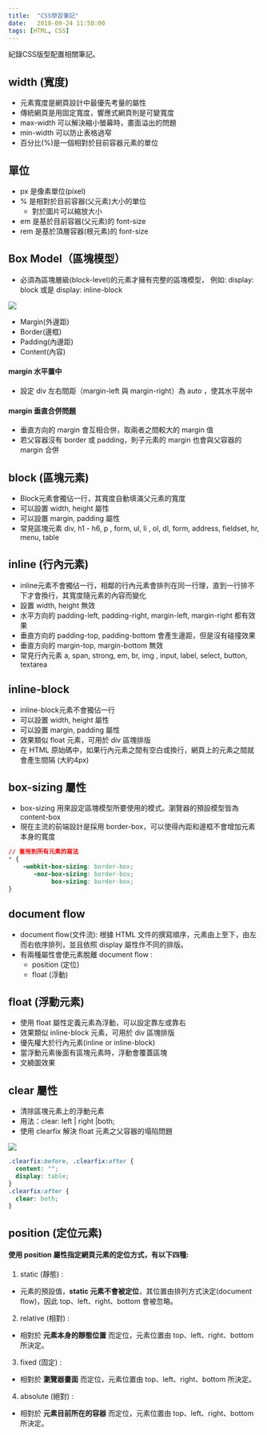 ```yaml
---
title:  "CSS學習筆記"
date:   2018-09-24 11:50:00
tags: [HTML, CSS]
---
```


紀錄CSS版型配置相關筆記。

<!---more--->

## width (寬度)

- 元素寬度是網頁設計中最優先考量的屬性
- 傳統網頁是用固定寬度，響應式網頁則是可變寬度
- max-width 可以解決縮小螢幕時，畫面溢出的問題
- min-width 可以防止表格過窄
- 百分比(%)是一個相對於目前容器元素的單位

## 單位
- px 是像素單位(pixel)
- % 是相對於目前容器(父元素)大小的單位
  - 對於圖片可以縮放大小
- em 是基於目前容器(父元素)的 font-size
- rem 是基於頂層容器(根元素)的 font-size

## Box Model（區塊模型）
- 必須為區塊層級(block-level)的元素才擁有完整的區塊模型，
例如:  display: block  或是  display: inline-block

<img src="box-model.png" style="max-width: 400px"  >

- Margin(外邊距)
- Border(邊框)
- Padding(內邊距)
- Content(內容)

#### margin 水平置中
- 設定 div 左右間距（margin-left 與 margin-right）為 auto ，使其水平居中

#### margin 垂直合併問題
- 垂直方向的 margin 會互相合併，取兩者之間較大的 margin 值
- 若父容器沒有 border 或 padding，則子元素的 margin 也會與父容器的 margin 合併

## block (區塊元素)
- Block元素會獨佔一行，其寬度自動填滿父元素的寬度
- 可以設置 width, height 屬性
- 可以設置 margin, padding 屬性
- 常見區塊元素 div, h1 - h6, p , form, ul, li , ol, dl, form, address, fieldset, hr, menu, table

## inline (行內元素)
- inline元素不會獨佔一行，相鄰的行內元素會排列在同一行理，直到一行排不下才會換行，其寬度隨元素的內容而變化
- 設置 width, height 無效
- 水平方向的 padding-left, padding-right, margin-left, margin-right 都有效果
- 垂直方向的 padding-top, padding-bottom 會產生邊距，但是沒有碰撞效果
- 垂直方向的 margin-top, margin-bottom 無效
- 常見行內元素 a, span, strong, em, br, img , input, label, select, button, textarea

## inline-block
- inline-block元素不會獨佔一行
- 可以設置 width, height 屬性
- 可以設置 margin, padding 屬性
- 效果類似 float 元素，可用於 div 區塊排版
- 在 HTML 原始碼中，如果行內元素之間有空白或換行，網頁上的元素之間就會產生間隔 (大約4px)

## box-sizing 屬性
- box-sizing 用來設定區塊模型所要使用的模式。瀏覽器的預設模型皆為 content-box
- 現在主流的前端設計是採用  border-box，可以使得內距和邊框不會增加元素本身的寬度

``` css
// 套用到所有元素的寫法
* {
    -webkit-box-sizing: border-box;
       -moz-box-sizing: border-box;
            box-sizing: border-box;
}
```

## document flow
- document flow(文件流): 根據 HTML 文件的撰寫順序，元素由上至下，由左而右依序排列，並且依照 display 屬性作不同的排版。
- 有兩種屬性會使元素脫離 document flow :
  - position (定位)
  - float (浮動)

## float (浮動元素)
- 使用 float 屬性定義元素為浮動，可以設定靠左或靠右
- 效果類似 inline-block 元素，可用於 div 區塊排版
- 優先權大於行內元素(inline or inline-block)
- 當浮動元素後面有區塊元素時，浮動會覆蓋區塊
- 文繞圖效果

## clear 屬性
- 清除區塊元素上的浮動元素
- 用法：clear: left | right |both;
- 使用 clearfix 解決 float 元素之父容器的塌陷問題

<img src="clearfix.png"  style="max-width: 350px" >

``` css
.clearfix:before, .clearfix:after {
  content: "";
  display: table;
}
.clearfix:after {
  clear: both;
}
```

## position (定位元素)

#### 使用 position 屬性指定網頁元素的定位方式，有以下四種:

1. static (靜態) :
  - 元素的預設值，**static 元素不會被定位**，其位置由排列方式決定(document flow)，因此 top、left、right、bottom 會被忽略。
2. relative (相對) :
  - 相對於 **元素本身的靜態位置** 而定位，元素位置由 top、left、right、bottom 所決定。
3. fixed (固定) :
  - 相對於 **瀏覽器畫面** 而定位，元素位置由 top、left、right、bottom 所決定。
4. absolute (絕對) :
  - 相對於 **元素目前所在的容器** 而定位，元素位置由 top、left、right、bottom 所決定。
